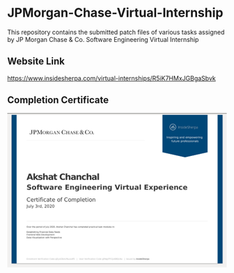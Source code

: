 # JPMorgan-Chase-Virtual-Internship
This repository contains the submitted patch files of various tasks assigned by JP Morgan Chase &amp; Co. Software Engineering Virtual Internship
## Website Link  
https://www.insidesherpa.com/virtual-internships/R5iK7HMxJGBgaSbvk
## Completion Certificate  
![Certificate](https://github.com/akshatchanchal/JPMorgan-Chase-Virtual-Internship/blob/master/image.png?raw=true)
